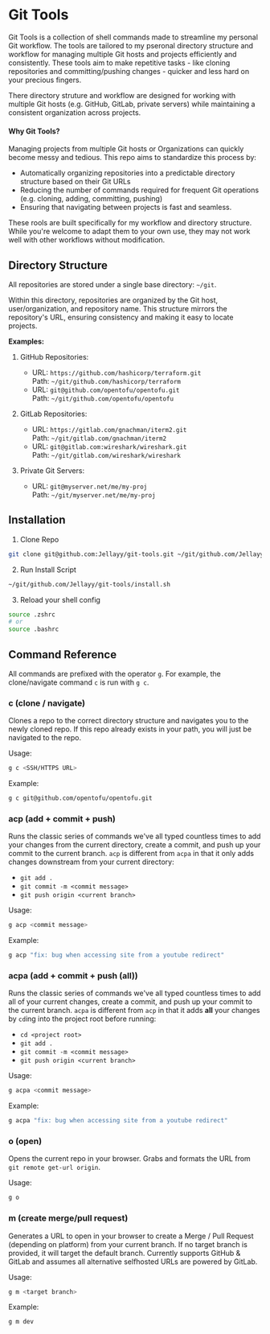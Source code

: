 # Git Tools

Git Tools is a collection of shell commands made to streamline my personal Git workflow. The tools are tailored to my pseronal directory structure and workflow for managing multiple Git hosts and projects efficiently and consistently. These tools aim to make repetitive tasks - like cloning repositories and committing/pushing changes - quicker and less hard on your precious fingers.

There directory struture and workflow are designed for working with multiple Git hosts (e.g. GitHub, GitLab, private servers) while maintaining a consistent organization across projects.

#### Why Git Tools?

Managing projects from multiple Git hosts or Organizations can quickly become messy and tedious. This repo aims to standardize this process by:

- Automatically organizing repositories into a predictable directory structure based on their Git URLs
- Reducing the number of commands required for frequent Git operations (e.g. cloning, adding, committing, pushing)
- Ensuring that navigating between projects is fast and seamless.

These rools are built specifically for my workflow and directory structure. While you're welcome to adapt them to your own use, they may not work well with other workflows without modification.

## Directory Structure

All repositories are stored under a single base directory: `~/git`.

Within this directory, repositories are organized by the Git host, user/organization, and repository name. This structure mirrors the repository's URL, ensuring consistency and making it easy to locate projects.

**Examples:**

1. GitHub Repositories:
    - URL: `https://github.com/hashicorp/terraform.git`<br>
      Path: `~/git/github.com/hashicorp/terraform`
    - URL: `git@github.com/opentofu/opentofu.git`<br>
      Path: `~/git/github.com/opentofu/opentofu`

1. GitLab Repositories:
    - URL: `https://gitlab.com/gnachman/iterm2.git`<br>
      Path: `~/git/gitlab.com/gnachman/iterm2`
    - URL: `git@gitlab.com:wireshark/wireshark.git`<br>
      Path: `~/git/gitlab.com/wireshark/wireshark`

1. Private Git Servers:
    - URL: `git@myserver.net/me/my-proj`<br>
      Path: `~/git/myserver.net/me/my-proj`

## Installation

1. Clone Repo
```bash
git clone git@github.com:Jellayy/git-tools.git ~/git/github.com/Jellayy/git-tools
```

2. Run Install Script
```bash
~/git/github.com/Jellayy/git-tools/install.sh
```

3. Reload your shell config
```bash
source .zshrc
# or
source .bashrc
```

## Command Reference

All commands are prefixed with the operator `g`. For example, the clone/navigate command `c` is run with `g c`.

### c (clone / navigate)

Clones a repo to the correct directory structure and navigates you to the newly cloned repo. If this repo already exists in your path, you will just be navigated to the repo.

Usage:
```bash
g c <SSH/HTTPS URL>
```

Example:
```bash
g c git@github.com/opentofu/opentofu.git
```

### acp (add + commit + push)

Runs the classic series of commands we've all typed countless times to add your changes from the current directory, create a commit, and push up your commit to the current branch. `acp` is different from `acpa` in that it only adds changes downstream from your current directory:

- `git add .`
- `git commit -m <commit message>`
- `git push origin <current branch>`

Usage:
```bash
g acp <commit message>
```

Example:
```bash
g acp "fix: bug when accessing site from a youtube redirect"
```

### acpa (add + commit + push (all))

Runs the classic series of commands we've all typed countless times to add all of your current changes, create a commit, and push up your commit to the current branch. `acpa` is different from `acp` in that it adds **all** your changes by `cd`ing into the project root before running:

- `cd <project root>`
- `git add .`
- `git commit -m <commit message>`
- `git push origin <current branch>`

Usage:
```bash
g acpa <commit message>
```

Example:
```bash
g acpa "fix: bug when accessing site from a youtube redirect"
```

### o (open)

Opens the current repo in your browser. Grabs and formats the URL from `git remote get-url origin`.

Usage:
```bash
g o
```

### m (create merge/pull request)

Generates a URL to open in your browser to create a Merge / Pull Request (depending on platform) from your current branch. If no target branch is provided, it will target the default branch. Currently supports GitHub & GitLab and assumes all alternative selfhosted URLs are powered by GitLab.

Usage:
```bash
g m <target branch>
```

Example:
```bash
g m dev
```
